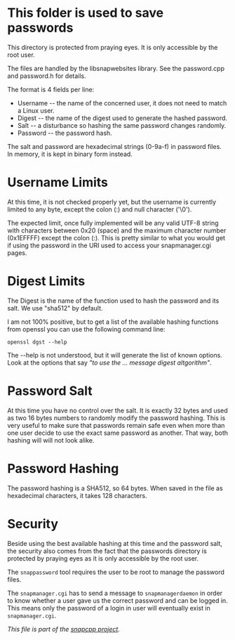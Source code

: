 
This folder is used to save passwords
=====================================

This directory is protected from praying eyes. It is only accessible by
the root user.

The files are handled by the libsnapwebsites library. See the password.cpp
and password.h for details.

The format is 4 fields per line:

* Username -- the name of the concerned user, it does not need to match a
              Linux user.
* Digest -- the name of the digest used to generate the hashed password.
* Salt -- a disturbance so hashing the same password changes randomly.
* Password -- the password hash.

The salt and password are hexadecimal strings (0-9a-f) in password files.
In memory, it is kept in binary form instead.


Username Limits
===============

At this time, it is not checked properly yet, but the username is currently
limited to any byte, except the colon (:) and null character ('\0').

The expected limit, once fully implemented will be any valid UTF-8 string
with characters between 0x20 (space) and the maximum character number
(0x1EFFFF) except the colon (:). This is pretty similar to what you would
get if using the password in the URI used to access your snapmanager.cgi
pages.


Digest Limits
=============

The Digest is the name of the function used to hash the password and its
salt. We use "sha512" by default.

I am not 100% positive, but to get a list of the available hashing
functions from openssl you can use the following command line:

    openssl dgst --help

The --help is not understood, but it will generate the list of known
options. Look at the options that say _"to use the ... message digest
altgorithm"_.


Password Salt
=============

At this time you have no control over the salt. It is exactly 32 bytes
and used as two 16 bytes numbers to randomly modify the password hashing.
This is very useful to make sure that passwords remain safe even when
more than one user decide to use the exact same password as another.
That way, both hashing will will not look alike.


Password Hashing
================

The password hashing is a SHA512, so 64 bytes. When saved in the file as
hexadecimal characters, it takes 128 characters.


Security
========

Beside using the best available hashing at this time and the password salt,
the security also comes from the fact that the passwords directory is
protected by praying eyes as it is only accessible by the root user.

The `snappassword` tool requires the user to be root to manage the password
files.

The `snapmanager.cgi` has to send a message to `snapmanagerdaemon` in order
to know whether a user gave us the correct password and can be logged in.
This means only the password of a login in user will eventually exist in
`snapmanager.cgi`.


_This file is part of the [snapcpp project](https://snapwebsites.org/)._
